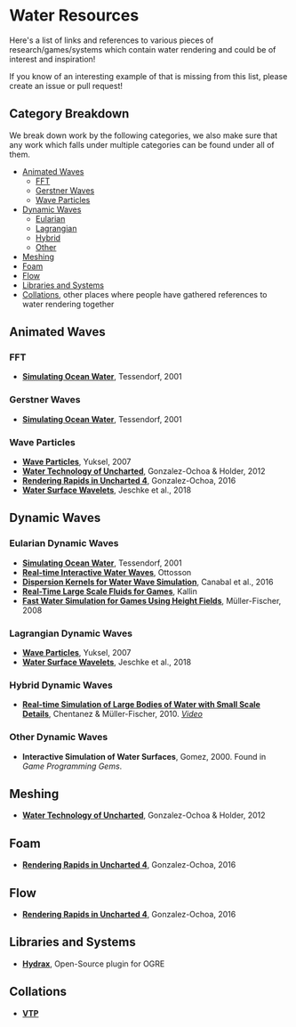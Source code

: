 # Water Resources

Here's a list of links and references to various pieces of research/games/systems which contain water rendering and could be of interest and inspiration!

If you know of an interesting example of that is missing from this list, please create an issue or pull request!

## Category Breakdown

We break down work by the following categories, we also make sure that any work which falls under multiple categories can be found under all of them.

  - [Animated Waves](#animated-waves)
    - [FFT](#fft)
    - [Gerstner Waves](#gerstner-waves)
    - [Wave Particles](#wave-particles)
  - [Dynamic Waves](#dynamic-waves)
    - [Eularian](#eularian-dynamic-waves)
    - [Lagrangian](#lagrangian-dynamic-waves)
    - [Hybrid](#hybrid-dynamic-waves)
    - [Other](#other-dynamic-waves)
  - [Meshing](#meshing)
  - [Foam](#foam)
  - [Flow](#flow)
  - [Libraries and Systems](#libraries-and-systems)
  - [Collations](#collations), other places where people have gathered references to water rendering together
  <!-- TODO
  - [3D Sims](#3d-sims)
    - [Eularian](#eularian-3d-sims)
    - [Lagrangian](#lagrangian-3d-sims)
    -->


## Animated Waves

### FFT
  - __[Simulating Ocean Water](http://citeseerx.ist.psu.edu/viewdoc/download?doi=10.1.1.131.5567&rep=rep1&type=pdf)__, Tessendorf, 2001

### Gerstner Waves
  - __[Simulating Ocean Water](http://citeseerx.ist.psu.edu/viewdoc/download?doi=10.1.1.131.5567&rep=rep1&type=pdf)__, Tessendorf, 2001

### Wave Particles
  - __[Wave Particles](http://www.cemyuksel.com/research/waveparticles/)__, Yuksel, 2007
  - __[Water Technology of Uncharted](https://cgzoo.files.wordpress.com/2012/04/water-technology-of-uncharted-gdc-2012.pdf)__, Gonzalez-Ochoa & Holder, 2012
  - __[Rendering Rapids in Uncharted 4](http://advances.realtimerendering.com/s2016/Rendering%20rapids%20in%20Uncharted%204.pptx)__, Gonzalez-Ochoa, 2016
  - __[Water Surface Wavelets](http://visualcomputing.ist.ac.at/publications/2018/WSW/)__, Jeschke et al., 2018

## Dynamic Waves

### Eularian Dynamic Waves
  - __[Simulating Ocean Water](http://citeseerx.ist.psu.edu/viewdoc/download?doi=10.1.1.131.5567&rep=rep1&type=pdf)__, Tessendorf, 2001
  - __[Real-time Interactive Water Waves](http://www.dice.se/wp-content/uploads/2014/12/water-interaction-ottosson_bjorn.pdf)__, Ottosson
  - __[Dispersion Kernels for Water Wave Simulation](https://gmrv.es/Publications/2016/CMTKPO16/main.pdf)__, Canabal et al., 2016
  - __[Real-Time Large Scale Fluids for Games](https://pdfs.semanticscholar.org/a3c5/5aeda63895d846c38ae23e921cec7320f584.pdf)__, Kallin
  - __[Fast Water Simulation for Games Using Height Fields](http://matthias-mueller-fischer.ch/talks/GDC2008.pdf)__, Müller-Fischer, 2008

### Lagrangian Dynamic Waves
  - __[Wave Particles](http://www.cemyuksel.com/research/waveparticles/)__, Yuksel, 2007
  - __[Water Surface Wavelets](http://visualcomputing.ist.ac.at/publications/2018/WSW/)__, Jeschke et al., 2018

### Hybrid Dynamic Waves
  - __[Real-time Simulation of Large Bodies of Water with Small Scale Details](https://www.semanticscholar.org/paper/Real-time-Simulation-of-Large-Bodies-of-Water-with-Chentanez-M%C3%BCller/8b89fb1c664b742271e0f19a9efe8492f14074f5)__, Chentanez & Müller-Fischer, 2010. _[Video](https://www.youtube.com/watch?v=bojdpqi2l_o)_

### Other Dynamic Waves
  - __Interactive Simulation of Water Surfaces__, Gomez, 2000. Found in _Game Programming Gems_.

## Meshing
  - __[Water Technology of Uncharted](https://cgzoo.files.wordpress.com/2012/04/water-technology-of-uncharted-gdc-2012.pdf)__, Gonzalez-Ochoa & Holder, 2012

## Foam
  - __[Rendering Rapids in Uncharted 4](http://advances.realtimerendering.com/s2016/Rendering%20rapids%20in%20Uncharted%204.pptx)__, Gonzalez-Ochoa, 2016

## Flow
  - __[Rendering Rapids in Uncharted 4](http://advances.realtimerendering.com/s2016/Rendering%20rapids%20in%20Uncharted%204.pptx)__, Gonzalez-Ochoa, 2016

## Libraries and Systems
  - __[Hydrax](https://github.com/imperative/CommunityHydrax)__, Open-Source plugin for OGRE

## Collations
  - __[VTP](http://vterrain.org/Water/)__

<!--TODO: Add and organise these
* Real-Time Open Water Environments with Interacting Objects - Cords and Staadt. Discusses/justifies multiple sims. Divides collision shapes into particles. - http://citeseerx.ist.psu.edu/viewdoc/download?doi=10.1.1.162.2833&rep=rep1&type=pdf
* Hydrax - open source ocean plug-in for OGRE - https://github.com/imperative/CommunityHydrax
* Survey ocean simulation techniques - 2011 - https://arxiv.org/pdf/1109.6494.pdf
* Weta - Synthesizing waves from animated heightfields - 2012 - deals with optimizing a physical ocean surface to match an artist authored shape, numerical issues with tanh(), eliminating overlaps, computing a 3D velocity field: http://cs.au.dk/~bang/publications/NielsenSoderstromBridsonTOG2012.pdf
* Hitman Ocean Technology - they mix a few systems together (thanks for link @ajweeks) https://www.eidosmontreal.com/en/news/hitman-ocean-technology
* Kass - derive / justify wave equation: http://citeseerx.ist.psu.edu/viewdoc/download?doi=10.1.1.89.1204&rep=rep1&type=pdf


### Wave Theory

* Great text about water waves of all types: https://topex.ucsd.edu/ps/trujillo_waves.pdf
* Nice chapter on water wave phenomena: http://www.dartmouth.edu/~cushman/books/EFM/chap4.pdf . Shows pressure profile of wind travelling over and obstacle.
* Useful notes on dispersive and non-dispersive waves: http://www-eaps.mit.edu/~rap/courses/12333_notes/dispersion.pdf
* More notes on waves: https://thayer.dartmouth.edu/~d30345d/books/EFM/chap4.pdf
* Dispersive wave equation: https://ccrma.stanford.edu/~jos/pasp/Dispersive_1D_Wave_Equation.html
* Dispersion does not apply to tsunamis: http://www.bu.edu/pasi-tsunami/files/2013/01/daytwo12.pdf
* Longer wavelengths travel faster. For a swell, longest wavelengths arrive first: 
..* https://physics.stackexchange.com/questions/121327/what-determines-the-speed-of-waves-in-water/121330#121330
..* https://en.wikipedia.org/wiki/Wind_wave
* Detailed SWE description from Thuerey: https://pdfs.semanticscholar.org/c902/c4f2c61734cbf4ec7ee8b792ccb01644943d.pdf
* Using SWE for ocean on large scales: http://kestrel.nmt.edu/~raymond/classes/ph332/notes/shallowgov/shallowgov.pdf
* Three stages of how wind generates waves, with refs: https://www.wikiwaves.org/Ocean-Wave_Spectra
* Miles - how energy is transferred from wind to wave: https://www.cambridge.org/core/journals/journal-of-fluid-mechanics/article/on-the-generation-of-surface-waves-by-shear-flows/40B503619B6D4571BEF3D31CB8925084
* Realistic simulation of waves using wave spectra: https://hal.archives-ouvertes.fr/file/index/docid/307938/filename/frechot_realistic_simulation_of_ocean_surface_using_wave_spectra.pdf
* Nice practical demo about testing different wave breakers: https://youtu.be/3yNoy4H2Z-o
* Useful notes/diagrams on waves: http://hyperphysics.phy-astr.gsu.edu/hbase/Waves/watwav2.html, http://hyperphysics.phy-astr.gsu.edu/hbase/watwav.html#c1
* Nice slides on natural wave phenomena http://www2.ess.ucla.edu/~schauble/EPSS15_Oceanography/LEC13S17_Waves_6perpage.pdf
* Demonstration that Gerstner wave motion is physically possible https://www.tandfonline.com/doi/abs/10.2991/jnmp.2008.15.S2.7

### Wave Simulation

* Mode splitting - surface + volume sim combined: http://www.hilkocords.de/publications/mode_splitting.pdf
* Boat interaction: https://www.youtube.com/watch?v=YK_Za2MY2a0 , paper: http://www.hilkocords.de/publications/open_water.pdf
* Setting up boat interactioin in maya: https://www.youtube.com/watch?v=O-8ow82gQw8 . Touches on issues related to combining heightfield with displacement texture, and the wake lagging behind the object.
* Water Surface Wavelets - Jeschke et al. SIGGRAPH 2018 - http://visualcomputing.ist.ac.at/publications/2018/WSW/ - Interesting rederivation of water motion into a more computationally friendly form. The LOD system in Crest is very competitive with this technique.
* Lecture notes on numerical wave sim, makes use of Courant number directly - https://www.uio.no/studier/emner/matnat/ifi/nedlagte-emner/INF2340/v05/foiler/sim04.pdf
* Insomniac's Water Rendering System for Resistance 2: https://www.gamedevs.org/uploads/insomniac-water.pdf 

### Wave Particles

* Original wave particles work: http://www.cemyuksel.com/research/waveparticles/
* Water Surface Wavelets: http://visualcomputing.ist.ac.at/publications/2018/WSW/

### 3D Simulation

* Bubble sim. Hill spherical vortex - irrotational flow around sphere. http://matthias-mueller-fischer.ch/publications/bubbles.pdf

-->